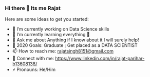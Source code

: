 ### Hi there 👋 Its me Rajat

Here are some ideas to get you started:

- 🔭 I’m currently working on Data Science skills
- 🌱 I’m currently learning everything 🤣
- 💬 Ask me about Anything if I know about it I will surely help!
- 🥅 2020 Goals: Graduate ; Get placed as a DATA SCIENTIST
- 📫 How to reach me: rajatsingh8151@gmail.com
- 🧬 Connect with me: https://www.linkedin.com/in/rajat-parihar-b13608138/
- ⚡ Pronouns: He/Him

